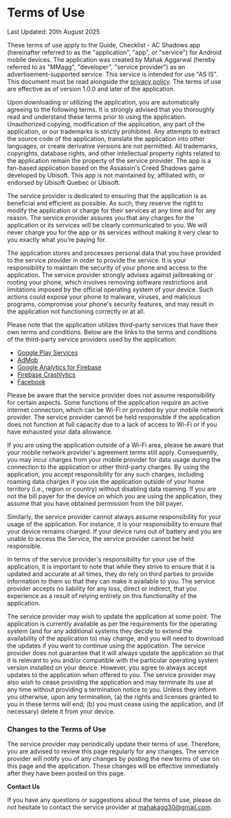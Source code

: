 # Terms of Use

Last Updated: 20th August 2025

These terms of use apply to the Guide, Checklist - AC Shadows app (hereinafter referred to as the "application", "app", or "service") for Android mobile devices. The application was created by Mahak Aggarwal (hereby referred to as "MMagg", "developer", "service provider") as an advertisement-supported service. This service is intended for use "AS IS". This document must be read alongside the [privacy policy](https://github.com/MMagg-dev/Guide_Checklist_AC_Shadows/blob/main/Legal/Privacy_Policy.md). The terms of use are effective as of version 1.0.0 and later of the application.

Upon downloading or utilizing the application, you are automatically agreeing to the following terms. It is strongly advised that you thoroughly read and understand these terms prior to using the application. Unauthorized copying, modification of the application, any part of the application, or our trademarks is strictly prohibited. Any attempts to extract the source code of the application, translate the application into other languages, or create derivative versions are not permitted. All trademarks, copyrights, database rights, and other intellectual property rights related to the application remain the property of the service provider.
The app is a fan-based application based on the Assassin's Creed Shadows game developed by Ubisoft. This app is not maintained by, affiliated with, or endorsed by Ubisoft Quebec or Ubisoft.

The service provider is dedicated to ensuring that the application is as beneficial and efficient as possible. As such, they reserve the right to modify the application or charge for their services at any time and for any reason. The service provider assures you that any charges for the application or its services will be clearly communicated to you. We will never charge you for the app or its services without making it very clear to you exactly what you’re paying for.

The application stores and processes personal data that you have provided to the service provider in order to provide the service. It is your responsibility to maintain the security of your phone and access to the application. The service provider strongly advises against jailbreaking or rooting your phone, which involves removing software restrictions and limitations imposed by the official operating system of your device. Such actions could expose your phone to malware, viruses, and malicious programs, compromise your phone's security features, and may result in the application not functioning correctly or at all.

Please note that the application utilizes third-party services that have their own terms and conditions. Below are the links to the terms and conditions of the third-party service providers used by the application:

*   [Google Play Services](https://policies.google.com/terms)
*   [AdMob](https://developers.google.com/admob/terms)
*   [Google Analytics for Firebase](https://www.google.com/analytics/terms/)
*   [Firebase Crashlytics](https://firebase.google.com/terms/crashlytics)
*   [Facebook](https://www.facebook.com/legal/terms/plain_text_terms)

Please be aware that the service provider does not assume responsibility for certain aspects. Some functions of the application require an active internet connection, which can be Wi-Fi or provided by your mobile network provider. The service provider cannot be held responsible if the application does not function at full capacity due to a lack of access to Wi-Fi or if you have exhausted your data allowance.

If you are using the application outside of a Wi-Fi area, please be aware that your mobile network provider's agreement terms still apply. Consequently, you may incur charges from your mobile provider for data usage during the connection to the application or other third-party charges. By using the application, you accept responsibility for any such charges, including roaming data charges if you use the application outside of your home territory (i.e., region or country) without disabling data roaming. If you are not the bill payer for the device on which you are using the application, they assume that you have obtained permission from the bill payer.

Similarly, the service provider cannot always assume responsibility for your usage of the application. For instance, it is your responsibility to ensure that your device remains charged. If your device runs out of battery and you are unable to access the Service, the service provider cannot be held responsible.

In terms of the service provider's responsibility for your use of the application, it is important to note that while they strive to ensure that it is updated and accurate at all times, they do rely on third parties to provide information to them so that they can make it available to you. The service provider accepts no liability for any loss, direct or indirect, that you experience as a result of relying entirely on this functionality of the application.

The service provider may wish to update the application at some point. The application is currently available as per the requirements for the operating system (and for any additional systems they decide to extend the availability of the application to) may change, and you will need to download the updates if you want to continue using the application. The service provider does not guarantee that it will always update the application so that it is relevant to you and/or compatible with the particular operating system version installed on your device. However, you agree to always accept updates to the application when offered to you. The service provider may also wish to cease providing the application and may terminate its use at any time without providing a termination notice to you. Unless they inform you otherwise, upon any termination, (a) the rights and licenses granted to you in these terms will end; (b) you must cease using the application, and (if necessary) delete it from your device.

### Changes to the Terms of Use

The service provider may periodically update their terms of use. Therefore, you are advised to review this page regularly for any changes. The service provider will notify you of any changes by posting the new terms of use on this page and the application. These changes will be effective immediately after they have been posted on this page.

**Contact Us**

If you have any questions or suggestions about the terms of use, please do not hesitate to contact the service provider at mahakagg30@gmail.com.
